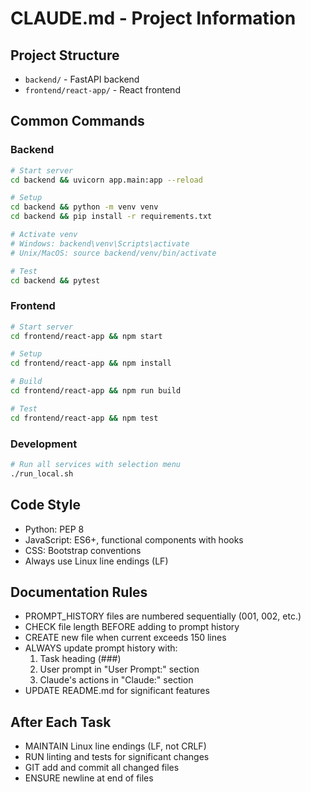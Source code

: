 # CLAUDE.md - Project Information

## Project Structure
- `backend/` - FastAPI backend
- `frontend/react-app/` - React frontend

## Common Commands

### Backend
```bash
# Start server
cd backend && uvicorn app.main:app --reload

# Setup
cd backend && python -m venv venv
cd backend && pip install -r requirements.txt

# Activate venv
# Windows: backend\venv\Scripts\activate
# Unix/MacOS: source backend/venv/bin/activate

# Test
cd backend && pytest
```

### Frontend
```bash
# Start server
cd frontend/react-app && npm start

# Setup
cd frontend/react-app && npm install

# Build
cd frontend/react-app && npm run build

# Test
cd frontend/react-app && npm test
```

### Development
```bash
# Run all services with selection menu
./run_local.sh
```

## Code Style
- Python: PEP 8
- JavaScript: ES6+, functional components with hooks
- CSS: Bootstrap conventions
- Always use Linux line endings (LF)

## Documentation Rules
- PROMPT_HISTORY files are numbered sequentially (001, 002, etc.)
- CHECK file length BEFORE adding to prompt history
- CREATE new file when current exceeds 150 lines
- ALWAYS update prompt history with:
  1. Task heading (###)
  2. User prompt in "User Prompt:" section
  3. Claude's actions in "Claude:" section
- UPDATE README.md for significant features

## After Each Task
- MAINTAIN Linux line endings (LF, not CRLF)
- RUN linting and tests for significant changes
- GIT add and commit all changed files
- ENSURE newline at end of files